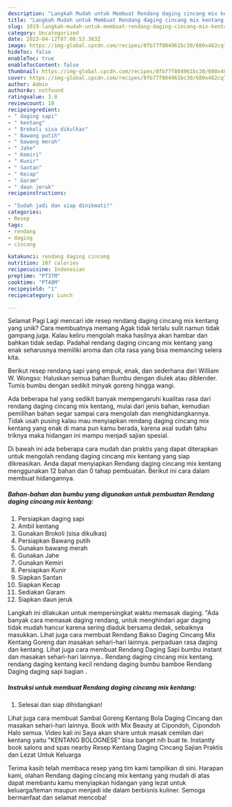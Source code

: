 ```yaml
---
description: "Langkah Mudah untuk Membuat Rendang daging cincang mix kentang yang Enak"
title: "Langkah Mudah untuk Membuat Rendang daging cincang mix kentang yang Enak"
slug: 1019-langkah-mudah-untuk-membuat-rendang-daging-cincang-mix-kentang-yang-enak
category: Uncategorized
date: 2023-04-12T07:08:53.383Z
image: https://img-global.cpcdn.com/recipes/8fb77f804961bc30/680x482cq70/rendang-daging-cincang-mix-kentang-foto-resep-utama.jpg
hideToc: false
enableToc: true
enableTocContent: false
thumbnail: https://img-global.cpcdn.com/recipes/8fb77f804961bc30/680x482cq70/rendang-daging-cincang-mix-kentang-foto-resep-utama.jpg
cover: https://img-global.cpcdn.com/recipes/8fb77f804961bc30/680x482cq70/rendang-daging-cincang-mix-kentang-foto-resep-utama.jpg
author: Admin
authorAv: notfound
ratingvalue: 3.8
reviewcount: 18
recipeingredient:
- " daging sapi"
- " kentang"
- " Brokoli sisa dikulkas"
- " Bawang putih"
- " bawang merah"
- " Jahe"
- " Kemiri"
- " Kunir"
- " Santan"
- " Kecap"
- " Garam"
- " daun jeruk"
recipeinstructions:

- "Sudah jadi dan siap dinikmati!"
categories:
- Resep
tags:
- rendang
- daging
- cincang

katakunci: rendang daging cincang 
nutrition: 107 calories
recipecuisine: Indonesian
preptime: "PT37M"
cooktime: "PT48M"
recipeyield: "1"
recipecategory: Lunch

---
```



Selamat Pagi Lagi mencari ide resep rendang daging cincang mix kentang yang unik? Cara membuatnya memang Agak tidak terlalu sulit namun tidak gampang juga. Kalau keliru mengolah maka hasilnya akan hambar dan bahkan tidak sedap. Padahal rendang daging cincang mix kentang yang enak seharusnya memiliki aroma dan cita rasa yang bisa memancing selera kita.


Berikut resep rendang sapi yang empuk, enak, dan sederhana dari William W. Wongso: Haluskan semua bahan Bumbu dengan diulek atau diblender. Tumis bumbu dengan sedikit minyak goreng hingga wangi.

Ada beberapa hal yang sedikit banyak mempengaruhi kualitas rasa dari rendang daging cincang mix kentang, mulai dari jenis bahan, kemudian pemilihan bahan segar sampai cara mengolah dan menghidangkannya. Tidak usah pusing kalau mau menyiapkan rendang daging cincang mix kentang yang enak di mana pun kamu berada, karena asal sudah tahu triknya maka hidangan ini mampu menjadi sajian spesial.


Di bawah ini ada beberapa cara mudah dan praktis yang dapat diterapkan untuk mengolah rendang daging cincang mix kentang yang siap dikreasikan. Anda dapat menyiapkan Rendang daging cincang mix kentang menggunakan 12 bahan dan 0 tahap pembuatan. Berikut ini cara dalam membuat hidangannya.

<!--inarticleads1-->

##### Bahan-bahan dan bumbu yang digunakan untuk pembuatan Rendang daging cincang mix kentang:

1. Persiapkan  daging sapi
1. Ambil  kentang
1. Gunakan  Brokoli (sisa dikulkas)
1. Persiapkan  Bawang putih
1. Gunakan  bawang merah
1. Gunakan  Jahe
1. Gunakan  Kemiri
1. Persiapkan  Kunir
1. Siapkan  Santan
1. Siapkan  Kecap
1. Sediakan  Garam
1. Siapkan  daun jeruk


Langkah ini dilakukan untuk mempersingkat waktu memasak daging. &#34;Ada banyak cara memasak daging rendang, untuk menghindari agar daging tidak mudah hancur karena sering diaduk bersama dedak, sebaiknya masukkan. Lihat juga cara membuat Rendang Bakso Daging Cincang Mix Kentang Goreng dan masakan sehari-hari lainnya. perpaduan rasa daging dan kentang. Lihat juga cara membuat Rendang Daging Sapi bumbu instant dan masakan sehari-hari lainnya.. Rendang daging cincang mix kentang. rendang daging kentang kecil rendang daging bumbu bamboe Rendang Daging daging sapi bagian . 

<!--inarticleads2-->

##### Instruksi untuk membuat Rendang daging cincang mix kentang:


1. Selesai dan siap dihidangkan!

Lihat juga cara membuat Sambal Goreng Kentang Bola Daging Cincang dan masakan sehari-hari lainnya. Book with Mix Beauty at Cipondoh, Cipondoh Halo semua. Video kali ini Saya akan share untuk masak cemilan dari kentang yaitu &#34;KENTANG BOLOGNESE&#34; bisa banget nih buat te. Instantly book salons and spas nearby Resep Kentang Daging Cincang Sajian Praktis dan Lezat Untuk Keluarga 

Terima kasih telah membaca resep yang tim kami tampilkan di sini. Harapan kami, olahan Rendang daging cincang mix kentang yang mudah di atas dapat membantu kamu menyiapkan hidangan yang lezat untuk keluarga/teman maupun menjadi ide dalam berbisnis kuliner. Semoga bermanfaat dan selamat mencoba!

